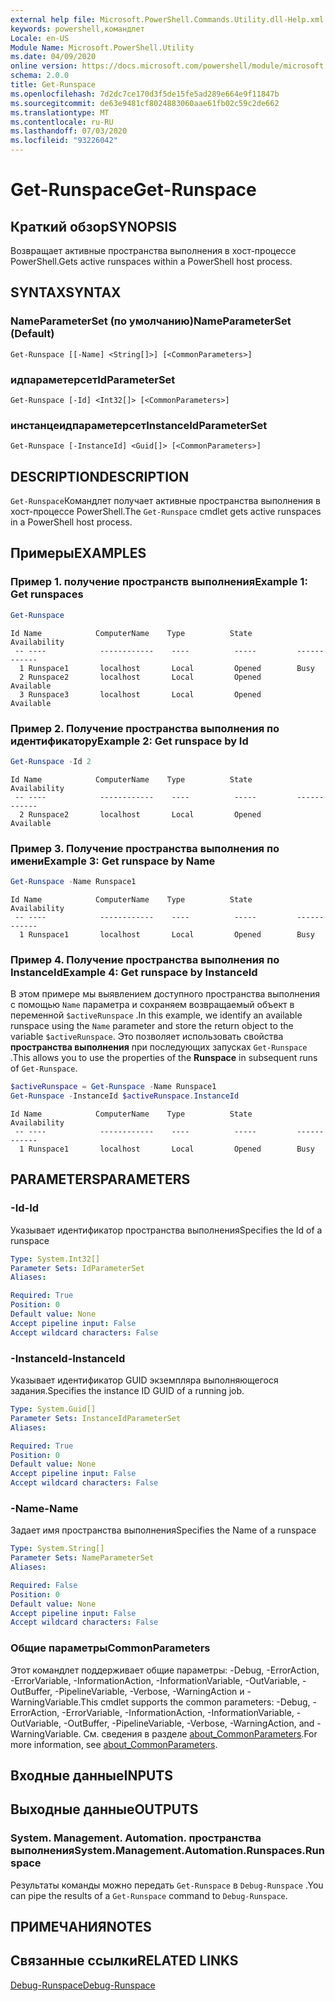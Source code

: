 ```yaml
---
external help file: Microsoft.PowerShell.Commands.Utility.dll-Help.xml
keywords: powershell,командлет
Locale: en-US
Module Name: Microsoft.PowerShell.Utility
ms.date: 04/09/2020
online version: https://docs.microsoft.com/powershell/module/microsoft.powershell.utility/get-runspace?view=powershell-7&WT.mc_id=ps-gethelp
schema: 2.0.0
title: Get-Runspace
ms.openlocfilehash: 7d2dc7ce170d3f5de15fe5ad289e664e9f11847b
ms.sourcegitcommit: de63e9481cf8024883060aae61fb02c59c2de662
ms.translationtype: MT
ms.contentlocale: ru-RU
ms.lasthandoff: 07/03/2020
ms.locfileid: "93226042"
---
```

# <span data-ttu-id="1608b-103">Get-Runspace</span><span class="sxs-lookup"><span data-stu-id="1608b-103">Get-Runspace</span></span>

## <span data-ttu-id="1608b-104">Краткий обзор</span><span class="sxs-lookup"><span data-stu-id="1608b-104">SYNOPSIS</span></span>
<span data-ttu-id="1608b-105">Возвращает активные пространства выполнения в хост-процессе PowerShell.</span><span class="sxs-lookup"><span data-stu-id="1608b-105">Gets active runspaces within a PowerShell host process.</span></span>

## <span data-ttu-id="1608b-106">SYNTAX</span><span class="sxs-lookup"><span data-stu-id="1608b-106">SYNTAX</span></span>

### <span data-ttu-id="1608b-107">NameParameterSet (по умолчанию)</span><span class="sxs-lookup"><span data-stu-id="1608b-107">NameParameterSet (Default)</span></span>

```
Get-Runspace [[-Name] <String[]>] [<CommonParameters>]
```

### <span data-ttu-id="1608b-108">идпараметерсет</span><span class="sxs-lookup"><span data-stu-id="1608b-108">IdParameterSet</span></span>

```
Get-Runspace [-Id] <Int32[]> [<CommonParameters>]
```

### <span data-ttu-id="1608b-109">инстанцеидпараметерсет</span><span class="sxs-lookup"><span data-stu-id="1608b-109">InstanceIdParameterSet</span></span>

```
Get-Runspace [-InstanceId] <Guid[]> [<CommonParameters>]
```

## <span data-ttu-id="1608b-110">DESCRIPTION</span><span class="sxs-lookup"><span data-stu-id="1608b-110">DESCRIPTION</span></span>

<span data-ttu-id="1608b-111">`Get-Runspace`Командлет получает активные пространства выполнения в хост-процессе PowerShell.</span><span class="sxs-lookup"><span data-stu-id="1608b-111">The `Get-Runspace` cmdlet gets active runspaces in a PowerShell host process.</span></span>

## <span data-ttu-id="1608b-112">Примеры</span><span class="sxs-lookup"><span data-stu-id="1608b-112">EXAMPLES</span></span>

### <span data-ttu-id="1608b-113">Пример 1. получение пространств выполнения</span><span class="sxs-lookup"><span data-stu-id="1608b-113">Example 1: Get runspaces</span></span>

```powershell
Get-Runspace
```

```Output
Id Name            ComputerName    Type          State         Availability
 -- ----            ------------    ----          -----         ------------
  1 Runspace1       localhost       Local         Opened        Busy
  2 Runspace2       localhost       Local         Opened        Available
  3 Runspace3       localhost       Local         Opened        Available
```

### <span data-ttu-id="1608b-114">Пример 2. Получение пространства выполнения по идентификатору</span><span class="sxs-lookup"><span data-stu-id="1608b-114">Example 2: Get runspace by Id</span></span>

```powershell
Get-Runspace -Id 2
```

```Output
Id Name            ComputerName    Type          State         Availability
 -- ----            ------------    ----          -----         ------------
  2 Runspace2       localhost       Local         Opened        Available
```

### <span data-ttu-id="1608b-115">Пример 3. Получение пространства выполнения по имени</span><span class="sxs-lookup"><span data-stu-id="1608b-115">Example 3: Get runspace by Name</span></span>

```powershell
Get-Runspace -Name Runspace1
```

```Output
Id Name            ComputerName    Type          State         Availability
 -- ----            ------------    ----          -----         ------------
  1 Runspace1       localhost       Local         Opened        Busy
```

### <span data-ttu-id="1608b-116">Пример 4. Получение пространства выполнения по InstanceId</span><span class="sxs-lookup"><span data-stu-id="1608b-116">Example 4: Get runspace by InstanceId</span></span>

<span data-ttu-id="1608b-117">В этом примере мы выявлением доступного пространства выполнения с помощью `Name` параметра и сохраняем возвращаемый объект в переменной `$activeRunspace` .</span><span class="sxs-lookup"><span data-stu-id="1608b-117">In this example, we identify an available runspace using the `Name` parameter and store the return object to the variable `$activeRunspace`.</span></span> <span data-ttu-id="1608b-118">Это позволяет использовать свойства **пространства выполнения** при последующих запусках `Get-Runspace` .</span><span class="sxs-lookup"><span data-stu-id="1608b-118">This allows you to use the properties of the **Runspace** in subsequent runs of `Get-Runspace`.</span></span>

```powershell
$activeRunspace = Get-Runspace -Name Runspace1
Get-Runspace -InstanceId $activeRunspace.InstanceId
```

```Output
Id Name            ComputerName    Type          State         Availability
 -- ----            ------------    ----          -----         ------------
  1 Runspace1       localhost       Local         Opened        Busy
```

## <span data-ttu-id="1608b-119">PARAMETERS</span><span class="sxs-lookup"><span data-stu-id="1608b-119">PARAMETERS</span></span>

### <span data-ttu-id="1608b-120">-Id</span><span class="sxs-lookup"><span data-stu-id="1608b-120">-Id</span></span>

<span data-ttu-id="1608b-121">Указывает идентификатор пространства выполнения</span><span class="sxs-lookup"><span data-stu-id="1608b-121">Specifies the Id of a runspace</span></span>

```yaml
Type: System.Int32[]
Parameter Sets: IdParameterSet
Aliases:

Required: True
Position: 0
Default value: None
Accept pipeline input: False
Accept wildcard characters: False
```

### <span data-ttu-id="1608b-122">-InstanceId</span><span class="sxs-lookup"><span data-stu-id="1608b-122">-InstanceId</span></span>

<span data-ttu-id="1608b-123">Указывает идентификатор GUID экземпляра выполняющегося задания.</span><span class="sxs-lookup"><span data-stu-id="1608b-123">Specifies the instance ID GUID of a running job.</span></span>

```yaml
Type: System.Guid[]
Parameter Sets: InstanceIdParameterSet
Aliases:

Required: True
Position: 0
Default value: None
Accept pipeline input: False
Accept wildcard characters: False
```

### <span data-ttu-id="1608b-124">-Name</span><span class="sxs-lookup"><span data-stu-id="1608b-124">-Name</span></span>

<span data-ttu-id="1608b-125">Задает имя пространства выполнения</span><span class="sxs-lookup"><span data-stu-id="1608b-125">Specifies the Name of a runspace</span></span>

```yaml
Type: System.String[]
Parameter Sets: NameParameterSet
Aliases:

Required: False
Position: 0
Default value: None
Accept pipeline input: False
Accept wildcard characters: False
```

### <span data-ttu-id="1608b-126">Общие параметры</span><span class="sxs-lookup"><span data-stu-id="1608b-126">CommonParameters</span></span>

<span data-ttu-id="1608b-127">Этот командлет поддерживает общие параметры: -Debug, -ErrorAction, -ErrorVariable, -InformationAction, -InformationVariable, -OutVariable, -OutBuffer, -PipelineVariable, -Verbose, -WarningAction и -WarningVariable.</span><span class="sxs-lookup"><span data-stu-id="1608b-127">This cmdlet supports the common parameters: -Debug, -ErrorAction, -ErrorVariable, -InformationAction, -InformationVariable, -OutVariable, -OutBuffer, -PipelineVariable, -Verbose, -WarningAction, and -WarningVariable.</span></span> <span data-ttu-id="1608b-128">См. сведения в разделе [about_CommonParameters](https://go.microsoft.com/fwlink/?LinkID=113216).</span><span class="sxs-lookup"><span data-stu-id="1608b-128">For more information, see [about_CommonParameters](https://go.microsoft.com/fwlink/?LinkID=113216).</span></span>

## <span data-ttu-id="1608b-129">Входные данные</span><span class="sxs-lookup"><span data-stu-id="1608b-129">INPUTS</span></span>

## <span data-ttu-id="1608b-130">Выходные данные</span><span class="sxs-lookup"><span data-stu-id="1608b-130">OUTPUTS</span></span>

### <span data-ttu-id="1608b-131">System. Management. Automation. пространства выполнения</span><span class="sxs-lookup"><span data-stu-id="1608b-131">System.Management.Automation.Runspaces.Runspace</span></span>

<span data-ttu-id="1608b-132">Результаты команды можно передать `Get-Runspace` в `Debug-Runspace` .</span><span class="sxs-lookup"><span data-stu-id="1608b-132">You can pipe the results of a `Get-Runspace` command to `Debug-Runspace`.</span></span>

## <span data-ttu-id="1608b-133">ПРИМЕЧАНИЯ</span><span class="sxs-lookup"><span data-stu-id="1608b-133">NOTES</span></span>

## <span data-ttu-id="1608b-134">Связанные ссылки</span><span class="sxs-lookup"><span data-stu-id="1608b-134">RELATED LINKS</span></span>

[<span data-ttu-id="1608b-135">Debug-Runspace</span><span class="sxs-lookup"><span data-stu-id="1608b-135">Debug-Runspace</span></span>](Debug-Runspace.md)
